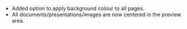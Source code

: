 * Added option to apply background colour to all pages.
* All documents/presentations/images are now centered in the preview area.